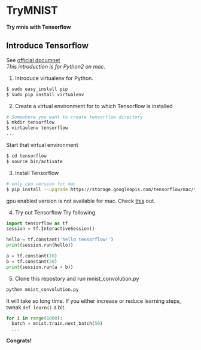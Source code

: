 # TryMNIST
__Try mnis with Tensorflow__

Introduce Tensorflow
---
See [official documnet](https://www.tensorflow.org/versions/r0.9/get_started/os_setup.html#pip-installation)  
*This introduction is for Python2 on mac.*  

1. Introduce virtualenv for Python.
  ```bash
  $ sudo easy_install pip
  $ sudo pip install virtualenv
  ```
  
2. Create a virtual environment for to which Tensorflow is installed
  ```bash
  # Somewhere you want to create tensorflow directory
  $ mkdir tensorflow
  $ virtaulenv tensorflow
  ...
  ```
  Start that virtual environment
  ```bash
  $ cd tensorflow
  $ source bin/activate
  ```
  
3. Install Tensorflow
  ```bash
  # only cpu version for mac
  $ pip install --upgrade https://storage.googleapis.com/tensorflow/mac/tensorflow-0.9.0-py2-none-any.whl
  ```
  gpu enabled version is not available for mac. Check [this](https://www.tensorflow.org/versions/r0.9/get_started/os_setup.html#pip-installation) out.
  
4. Try out Tensorflow
  Try following.
  ```python
  import tensorflow as tf
  session = tf.InteractiveSession()

  hello = tf.constant('hello tensorflow!')
  print(session.run(hello))

  a = tf.constant(10)
  b = tf.constant(20)
  print(session.run(a + b))
  ```
  
5. Clone this repostory and run mnist_convolution.py
  ```bash
  python mnist_convolution.py
  ```
  It will take so long time.
  If you either increase or reduce learning steps, tweak ```def learn()``` a bit.
  ```python
  for i in range(1000):
    batch = mnist.train.next_batch(50)
    ...
   ```
   
  
__Congrats!__
